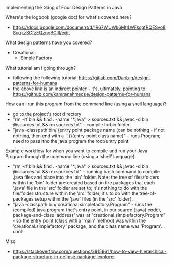 Implementing the Gang of Four Design Patterns in Java

Where's the logbook (google doc) for what's covered here?
- https://docs.google.com/document/d/1R67WUWk6Mt4WFksgfRQESyo8ScqkzSCfzEQzngBCIII/edit

What design patterns have you covered?
- Creational:
	- Simple Factory

What tutorial am i going through?
- following the following tutorial: https://gitlab.com/Daribig/design-patterns-for-humans
- the above link is an indirect pointer - it's, ultimately, pointing to https://github.com/kamranahmedse/design-patterns-for-humans

How can i run this program from the command line (using a shell language)?

- go to the project's root directory
- "rm -rf bin && find . -name "*.java" > sources.txt && javac -d bin @sources.txt && rm sources.txt" - compile to bin folder
- "java -classpath bin/ {entry point package name (can be nothing - if not nothing, then end with a '.')}{entry point class name}" - runs Program; need to pass itno the java program the root/entry point

Example workflow for when you want to compile and run your Java Program through the command line (using a 'shell' language):
- "rm -rf bin && find . -name "*.java" > sources.txt && javac -d bin @sources.txt && rm sources.txt" - running bash command to compile .java files and place into the 'bin' folder. Note: the tree of files/folders within the 'bin' folder are created based on the packages that each '.java' file in the 'src' folder are set to; it's nothing to do with the file/folder structure within the 'src' folder, it's to do with the tree-of-packages setup within the 'java' files (in the 'src' folder).
- "java -classpath bin/ creational.simplefactory.Program" - runs the (compiled) java program that's entry point, in our source (.java) code), package-and-class 'address' was at "creational.simplefactory.Program" - so the entry point (class with a 'main' method) was within the 'creational.simplefactory' package, and the class name was 'Program'... cool!

Misc:
- https://stackoverflow.com/questions/3915961/how-to-view-hierarchical-package-structure-in-eclipse-package-explorer
